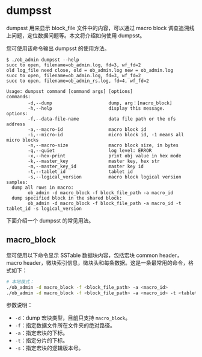 # dumpsst

dumpsst 用来显示 block_file 文件中的内容，可以通过 macro block 调查追溯线上问题，定位数据问题等。本文将介绍如何使用 dumpsst。

您可使用该命令输出 dumpsst 的使用方法。

```shell
$ ./ob_admin dumpsst --help
succ to open, filename=ob_admin.log, fd=3, wf_fd=2
old log_file need close, old = ob_admin.log new = ob_admin.log
succ to open, filename=ob_admin.log, fd=3, wf_fd=2
succ to open, filename=ob_admin_rs.log, fd=4, wf_fd=2

Usage: dumpsst command [command args] [options]
commands:
        -d,--dump                     dump, arg：[macro_block]
        -h,--help                     display this message.
options:
        -f,--data-file-name           data file path or the ofs address
        -a,--macro-id                 macro block id
        -i,--micro-id                 micro block id, -1 means all micro blocks
        -n,--macro-size               macro block size, in bytes
        -q,--quiet                    log level: ERROR
        -x,--hex-print                print obj value in hex mode
        -k,--master_key               master key, hex str
        -m,--master_key_id            master key id
        -t,--tablet_id                tablet id
        -s,--logical_version          macro block logical version
samples:
  dump all rows in macro:
        ob_admin -d macro_block -f block_file_path -a macro_id
  dump specified block in the shared block:
        ob_admin -d macro_block -f block_file_path -a macro_id -t tablet_id -s logical_version
```

下面介绍一个 dumpsst 的常见用法。

## macro_block

您可使用以下命令显示 SSTable 数据块内容，包括宏块 common header，macro header，微块索引信息，微块头和每条数据。这是一条最常用的命令，格式如下：

```bash
# 本地模式：
./ob_admin -d macro_block -f <block_file_path> -a <macro_id>
./ob_admin -d macro_block -f <block_file_path> -a <macro_id> -t <tablet_id> -s <logical_version>
```

参数说明：

* `-d`：dump 宏块类型，目前只支持 `macro_block`。
* `-f`：指定数据文件所在文件夹的绝对路径。
* `-a`：指定宏块的下标。
* `-t`：指定分片的下标。
* `-s`：指定宏块的逻辑版本号。
